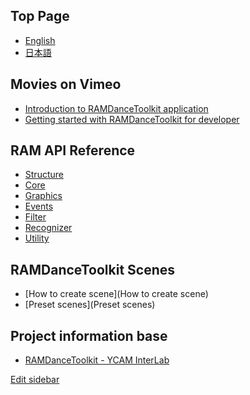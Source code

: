 ## Top Page

- [English](RAMDanceToolkit-English)
- [日本語](RAMDanceToolkit-日本語)


## Movies on Vimeo

- [Introduction to RAMDanceToolkit application](#)
- [Getting started with RAMDanceToolkit for developer](#)


## RAM API Reference
- [Structure](RAM-API-Reference-Structure)
- [Core](RAM-API-Reference-Core)
- [Graphics](RAM-API-Reference-Graphics)
- [Events](RAM-API-Reference-Events)
- [Filter](RAM-API-Reference-Filter)
- [Recognizer](RAM-API-Reference-Recognizer)
- [Utility](RAM-API-Reference-Utility)


## RAMDanceToolkit Scenes

- [How to create scene](How to create scene)
- [Preset scenes](Preset scenes)

<!--
- [Abacus]()
- [BasicActor]()
- [BigBox]()
- [Chain]()
- [ColorGrid]()
- [Donuts]()
- [Expansion]()
- [FourPoints]()
- [Future]()
- [Graph]()
- [HastyChase]()
- [Helper]()
- [Kepler]()
- [Laban]()
- [Line]()
- [Monster]()
- [Notation]()
- [Particles]()
- [Ragdoll]()
- [SoundCube]()
- [Stamp]()
- [ThreePoints]()
- [UpsideDown]()
-->

## Project information base

- [RAMDanceToolkit - YCAM InterLab](http://interlab.ycam.jp/en/)

[Edit sidebar](https://github.com/YCAMInterlab/RAMDanceToolkit/wiki/_Sidebar/_edit)
